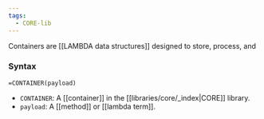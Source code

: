 ```yaml
---
tags:
  - CORE-lib
---
```


Containers are [[LAMBDA data structures]] designed to store, process, and 

### Syntax

```gse
=CONTAINER(payload)
```

- `CONTAINER`: A [[container]] in the [[libraries/core/_index|CORE]] library.
- `payload`: A [[method]] or [[lambda term]].